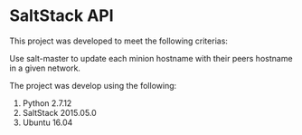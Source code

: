 # SaltStack API

This project was developed to meet the following criterias:

Use salt-master to update each minion hostname with their peers hostname in a given network.

The project was develop using the following:

1. Python 2.7.12
2. SaltStack 2015.05.0
3. Ubuntu 16.04
